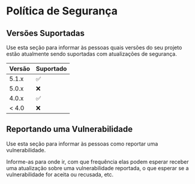 # Política de Segurança

## Versões Suportadas

Use esta seção para informar às pessoas quais versões do seu projeto estão
atualmente sendo suportadas com atualizações de segurança.

| Versão | Suportado          |
| ------- | ------------------ |
| 5.1.x   | :white_check_mark: |
| 5.0.x   | :x:                |
| 4.0.x   | :white_check_mark: |
| < 4.0   | :x:                |

## Reportando uma Vulnerabilidade

Use esta seção para informar às pessoas como reportar uma vulnerabilidade.

Informe-as para onde ir, com que frequência elas podem esperar receber uma atualização sobre uma
vulnerabilidade reportada, o que esperar se a vulnerabilidade for aceita ou
recusada, etc.